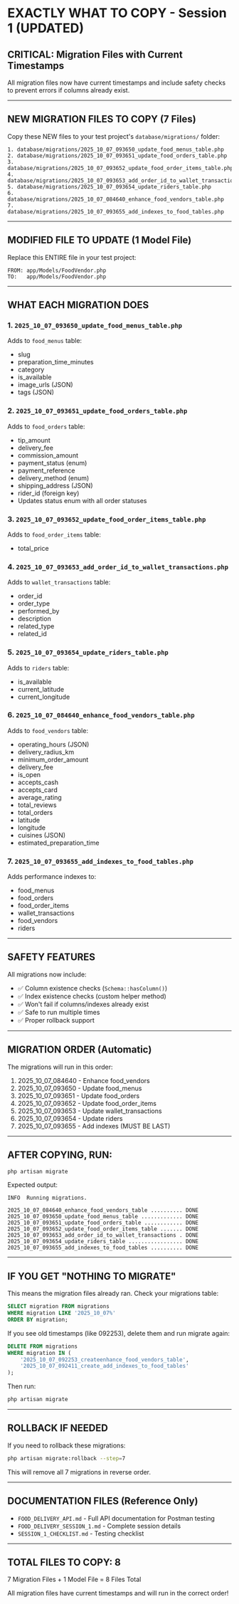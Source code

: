 # EXACTLY WHAT TO COPY - Session 1 (UPDATED)

## CRITICAL: Migration Files with Current Timestamps

All migration files now have current timestamps and include safety checks to prevent errors if columns already exist.

---

## NEW MIGRATION FILES TO COPY (7 Files)

Copy these NEW files to your test project's `database/migrations/` folder:

```
1. database/migrations/2025_10_07_093650_update_food_menus_table.php
2. database/migrations/2025_10_07_093651_update_food_orders_table.php
3. database/migrations/2025_10_07_093652_update_food_order_items_table.php
4. database/migrations/2025_10_07_093653_add_order_id_to_wallet_transactions.php
5. database/migrations/2025_10_07_093654_update_riders_table.php
6. database/migrations/2025_10_07_084640_enhance_food_vendors_table.php
7. database/migrations/2025_10_07_093655_add_indexes_to_food_tables.php
```

---

## MODIFIED FILE TO UPDATE (1 Model File)

Replace this ENTIRE file in your test project:

```
FROM: app/Models/FoodVendor.php
TO:   app/Models/FoodVendor.php
```

---

## WHAT EACH MIGRATION DOES

### 1. `2025_10_07_093650_update_food_menus_table.php`
Adds to `food_menus` table:
- slug
- preparation_time_minutes
- category
- is_available
- image_urls (JSON)
- tags (JSON)

### 2. `2025_10_07_093651_update_food_orders_table.php`
Adds to `food_orders` table:
- tip_amount
- delivery_fee
- commission_amount
- payment_status (enum)
- payment_reference
- delivery_method (enum)
- shipping_address (JSON)
- rider_id (foreign key)
- Updates status enum with all order statuses

### 3. `2025_10_07_093652_update_food_order_items_table.php`
Adds to `food_order_items` table:
- total_price

### 4. `2025_10_07_093653_add_order_id_to_wallet_transactions.php`
Adds to `wallet_transactions` table:
- order_id
- order_type
- performed_by
- description
- related_type
- related_id

### 5. `2025_10_07_093654_update_riders_table.php`
Adds to `riders` table:
- is_available
- current_latitude
- current_longitude

### 6. `2025_10_07_084640_enhance_food_vendors_table.php`
Adds to `food_vendors` table:
- operating_hours (JSON)
- delivery_radius_km
- minimum_order_amount
- delivery_fee
- is_open
- accepts_cash
- accepts_card
- average_rating
- total_reviews
- total_orders
- latitude
- longitude
- cuisines (JSON)
- estimated_preparation_time

### 7. `2025_10_07_093655_add_indexes_to_food_tables.php`
Adds performance indexes to:
- food_menus
- food_orders
- food_order_items
- wallet_transactions
- food_vendors
- riders

---

## SAFETY FEATURES

All migrations now include:
- ✅ Column existence checks (`Schema::hasColumn()`)
- ✅ Index existence checks (custom helper method)
- ✅ Won't fail if columns/indexes already exist
- ✅ Safe to run multiple times
- ✅ Proper rollback support

---

## MIGRATION ORDER (Automatic)

The migrations will run in this order:
1. 2025_10_07_084640 - Enhance food_vendors
2. 2025_10_07_093650 - Update food_menus
3. 2025_10_07_093651 - Update food_orders
4. 2025_10_07_093652 - Update food_order_items
5. 2025_10_07_093653 - Update wallet_transactions
6. 2025_10_07_093654 - Update riders
7. 2025_10_07_093655 - Add indexes (MUST BE LAST)

---

## AFTER COPYING, RUN:

```bash
php artisan migrate
```

Expected output:
```
INFO  Running migrations.

2025_10_07_084640_enhance_food_vendors_table .......... DONE
2025_10_07_093650_update_food_menus_table ............. DONE
2025_10_07_093651_update_food_orders_table ............ DONE
2025_10_07_093652_update_food_order_items_table ....... DONE
2025_10_07_093653_add_order_id_to_wallet_transactions . DONE
2025_10_07_093654_update_riders_table ................. DONE
2025_10_07_093655_add_indexes_to_food_tables .......... DONE
```

---

## IF YOU GET "NOTHING TO MIGRATE"

This means the migration files already ran. Check your migrations table:

```sql
SELECT migration FROM migrations
WHERE migration LIKE '2025_10_07%'
ORDER BY migration;
```

If you see old timestamps (like 092253), delete them and run migrate again:

```sql
DELETE FROM migrations
WHERE migration IN (
    '2025_10_07_092253_createenhance_food_vendors_table',
    '2025_10_07_092411_create_add_indexes_to_food_tables'
);
```

Then run:
```bash
php artisan migrate
```

---

## ROLLBACK IF NEEDED

If you need to rollback these migrations:

```bash
php artisan migrate:rollback --step=7
```

This will remove all 7 migrations in reverse order.

---

## DOCUMENTATION FILES (Reference Only)

- `FOOD_DELIVERY_API.md` - Full API documentation for Postman testing
- `FOOD_DELIVERY_SESSION_1.md` - Complete session details
- `SESSION_1_CHECKLIST.md` - Testing checklist

---

## TOTAL FILES TO COPY: 8

7 Migration Files + 1 Model File = 8 Files Total

All migration files have current timestamps and will run in the correct order!
